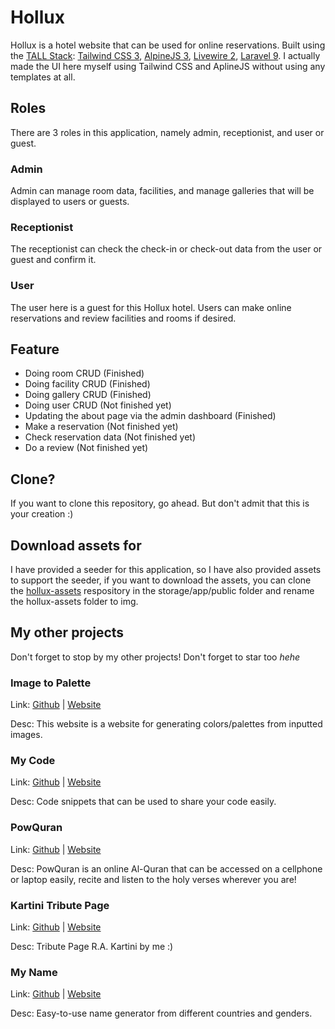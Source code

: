 # Hollux

Hollux is a hotel website that can be used for online reservations. Built using the [TALL Stack](https://tallstack.dev/): [Tailwind CSS 3](https://tailwindcss.com/), [AlpineJS 3](https://alpinejs.dev/), [Livewire 2](https://laravel-livewire.com/), [Laravel 9](https://laravel.com/). I actually made the UI here myself using Tailwind CSS and AplineJS without using any templates at all.

## Roles

There are 3 roles in this application, namely admin, receptionist, and user or guest.

### Admin

Admin can manage room data, facilities, and manage galleries that will be displayed to users or guests.

### Receptionist

The receptionist can check the check-in or check-out data from the user or guest and confirm it.

### User

The user here is a guest for this Hollux hotel. Users can make online reservations and review facilities and rooms if desired.

## Feature

- Doing room CRUD (Finished)
- Doing facility CRUD (Finished)
- Doing gallery CRUD (Finished)
- Doing user CRUD (Not finished yet)
- Updating the about page via the admin dashboard (Finished)
- Make a reservation (Not finished yet)
- Check reservation data (Not finished yet)
- Do a review (Not finished yet)

## Clone?

If you want to clone this repository, go ahead. But don't admit that this is your creation :)

## Download assets for

I have provided a seeder for this application, so I have also provided assets to support the seeder, if you want to download the assets, you can clone the [hollux-assets](https://github.com/abinoval/hollux-assets) respository in the storage/app/public folder and rename the hollux-assets folder to img.

## My other projects

Don't forget to stop by my other projects! Don't forget to star too *hehe*

### Image to Palette

Link: [Github](https://github.com/abinoval/image-to-palette) | [Website](https://ksana.in/itp)

Desc: This website is a website for generating colors/palettes from inputted images.

### My Code

Link: [Github](https://github.com/abinoval/my-code) | [Website](http://mycode.great-site.net/)

Desc: Code snippets that can be used to share your code easily.

### PowQuran

Link: [Github](https://github.com/abinoval/PowQuran) | [Website](https://abinoval.github.io/PowQuran/)

Desc: PowQuran is an online Al-Quran that can be accessed on a cellphone or laptop easily, recite and listen to the holy verses wherever you are!

### Kartini Tribute Page

Link: [Github](https://github.com/abinoval/kartini-tribute-page) | [Website](http://radenayukartini.great-site.net/)

Desc: Tribute Page R.A. Kartini by me :)

### My Name

Link: [Github](https://github.com/abinoval/myname) | [Website](https://ksana.in/my)

Desc: Easy-to-use name generator from different countries and genders.

